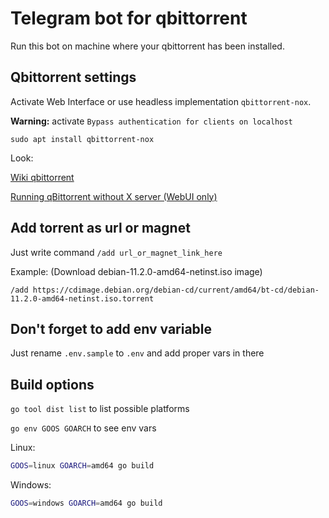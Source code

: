 # Telegram bot for qbittorrent

Run this bot on machine where your qbittorrent has been installed.

## Qbittorrent settings

Activate Web Interface or use headless implementation `qbittorrent-nox`.

**Warning:** activate `Bypass authentication for clients on localhost`

`sudo apt install qbittorrent-nox`

Look:

[Wiki qbittorrent](https://github.com/qbittorrent/qBittorrent/wiki)

[Running qBittorrent without X server (WebUI only)](https://github.com/qbittorrent/qBittorrent/wiki/Running-qBittorrent-without-X-server-(WebUI-only,-systemd-service-set-up,-Ubuntu-15.04-or-newer))

## Add torrent as url or magnet

Just write command `/add url_or_magnet_link_here`

Example: (Download debian-11.2.0-amd64-netinst.iso image)

```
/add https://cdimage.debian.org/debian-cd/current/amd64/bt-cd/debian-11.2.0-amd64-netinst.iso.torrent
```

## Don't forget to add env variable

Just rename `.env.sample` to `.env` and add proper vars in there

## Build options

`go tool dist list` to list possible platforms

`go env GOOS GOARCH` to see env vars

Linux:
```sh
GOOS=linux GOARCH=amd64 go build
```

Windows:
```sh
GOOS=windows GOARCH=amd64 go build 
```